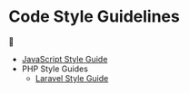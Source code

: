 # Code Style Guidelines

:cactus:

- [JavaScript Style Guide](https://github.com/DoSomething/code-style/tree/master/javascript)
- PHP Style Guides
  - [Laravel Style Guide](https://github.com/DoSomething/code-style/tree/master/php/laravel)
